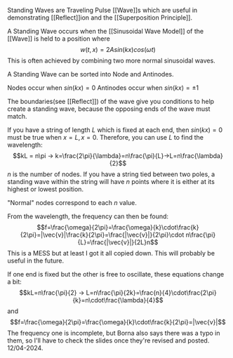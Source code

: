 
Standing Waves are Traveling Pulse [[Wave]]s which are useful in demonstrating [[Reflect]]ion and the [[Superposition Principle]].

A Standing Wave occurs when the [[Sinusoidal Wave Model]] of the [[Wave]] is held to a position where$$w(t,x) = 2Asin(kx)cos(\omega t)$$
This is often achieved by combining two more normal sinusoidal waves.

A Standing Wave can be sorted into Node and Antinodes.

Nodes occur when $sin(kx)=0$
Antinodes occur when $sin(kx)=\pm 1$

The boundaries(see [[Reflect]]) of the wave give you conditions to help create a standing wave, because the opposing ends of the wave must match.

If you have a string of length $L$ which is fixed at each end, then $sin(kx)=0$ must be true when $x=L,x=0$.
Therefore, you can use $L$ to find the wavelength:$$kL = n\pi -> k=\frac{2\pi}{\lambda}=n\frac{\pi}{L}->L=n\frac{\lambda}{2}$$
$n$ is the number of nodes. If you have a string tied between two poles, a standing wave within the string will have $n$ points where it is either at its highest or lowest position.

"Normal" nodes correspond to each $n$ value.

From the wavelength, the frequency can then be found:$$f=\frac{\omega}{2\pi}=\frac{\omega}{k}\cdot\frac{k}{2\pi}=|\vec{v}|\frac{k}{2\pi}=\frac{|\vec{v}|}{2\pi}\cdot n\frac{\pi}{L}=\frac{|\vec{v}|}{2L}n$$
This is a MESS but at least I got it all copied down. This will probably be useful in the future.

If one end is fixed but the other is free to oscillate, these equations change a bit:$$kL=n\frac{\pi}{2} -> L=n\frac{\pi}{2k}=\frac{n}{4}\cdot\frac{2\pi}{k}=n\cdot\frac{\lambda}{4}$$
and$$f=\frac{\omega}{2\pi}=\frac{\omega}{k}\cdot\frac{k}{2\pi}=|\vec{v}|$$
The frequency one is incomplete, but Borna also says there was a typo in them, so I'll have to check the slides once they're revised and posted. 12/04-2024.
